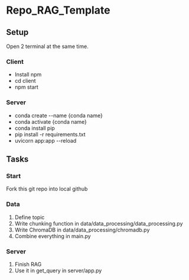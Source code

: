 # Repo_RAG_Template


## Setup
Open 2 terminal at the same time. </br>
### Client
- Install npm
- cd client
- npm start
### Server
- conda create --name {conda name} </br>
- conda activate {conda name} </br>
- conda install pip </br>
- pip install -r requirements.txt <br>
- uvicorn app:app --reload </br>


## Tasks
### Start
Fork this git repo into local github </br>
### Data
1. Define topic </br>
2. Write chunking function in data/data_processing/data_processing.py </br>
3. Write ChromaDB in data/data_processing/chromadb.py </br>
4. Combine everything in main.py </br>
### Server
1. Finish RAG </br>
2. Use it in get_query in server/app.py </br>